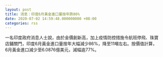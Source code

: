 ```yaml
---
layout: post
title: 消息：印度6月黃金進口量按年跌86%
date: 2020-07-02 14:59:48.000000000 +08:00
categories: rss
---
```


一名印度政府消息人士說，由於金價創新高，加上疫情防控措施令航班停飛、珠寶店鋪關門，印度6月黃金進口量按年大幅減少86%，降至11噸左右。按價值計算，6月黃金進口減少至6.0876億美元，減幅逾77%。
